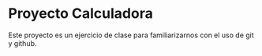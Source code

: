 # Proyecto Calculadora

Este proyecto es un ejercicio de clase para 
familiarizarnos con el uso de git y github.